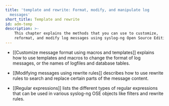 ```yaml
---
title: 'template and rewrite: Format, modify, and manipulate log
  messages'
short_title: Template and rewrite
id: adm-temp
description: >-
    This chapter explains the methods that you can use to customize,
    reformat, and modify log messages using syslog-ng Open Source Edition.
---
```


- [[Customize message format using macros and templates]]
    explains how to use templates and macros to change the format of log messages,
    or the names of logfiles and database tables.

- [[Modifying messages using rewrite rules]] describes
    how to use rewrite rules to search and replace certain parts of the message content.

- [[Regular expressions]] lists the different types of
    regular expressions that can be used in various syslog-ng OSE objects
    like filters and rewrite rules.
